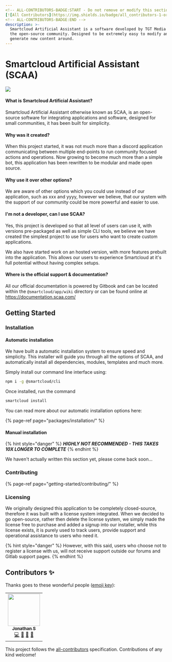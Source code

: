 ```yaml
---
<!-- ALL-CONTRIBUTORS-BADGE:START - Do not remove or modify this section -->
[![All Contributors](https://img.shields.io/badge/all_contributors-1-orange.svg?style=flat-square)](#contributors-)
<!-- ALL-CONTRIBUTORS-BADGE:END -->
description: >-
  Smartcloud Artificial Assistant is a software developed by TGT Media Ltd for
  the open-source community. Designed to be extremely easy to modify and
  generate new content around.
---
```


# Smartcloud Artificial Assistant \(SCAA\)

![](https://github.com/TGTMedia/smartcloud_wiki/blob/0.0.0/.gitbook/assets/logo.png)

#### What is Smartcloud Artificial Assistant?

Smartcloud Artificial Assistant otherwise known as SCAA, is an open-source software for integrating applications and software, designed for small communities, it has been built for simplicity.

#### Why was it created?

When this project started, it was not much more than a discord application communicating between multiple end-points to run community focused actions and operations. Now growing to become much more than a simple bot, this application has been rewritten to be modular and made open source.

#### Why use it over other options?

We are aware of other options which you could use instead of our application, such as xxx and yyyy, however we believe, that our system with the support of our community could be more powerful and easier to use.

#### I'm not a developer, can I use SCAA?

Yes, this project is developed so that all level of users can use it, with versions pre-packaged as well as simple CLI tools, we believe we have created the simplest project to use for users who want to create custom applications.

We also have started work on an hosted version, with more features prebuilt into the application. This allows our users to experience Smartcloud at it's full potential without having complex setups.

#### Where is the official support & documentation?

All our official documentation is powered by Gitbook and can be located within the `@smartcloud/app/wiki` directory or can be found online at https://documentation.scaa.com/

## Getting Started

### Installation

#### Automatic installation

We have built a automatic installation system to ensure speed and simplicity. This installer will guide you through all the options of SCAA, and automatically install all dependencies, modules, templates and much more.

Simply install our command line interface using:

```bash
npm i -g @smartcloud/cli
```

Once installed, run the command

```bash
smartcloud install
```

You can read more about our automatic installation options here:

{% page-ref page="packages/installation/" %}

#### Manual installation

{% hint style="danger" %}
_**HIGHLY NOT RECOMMENDED - THIS TAKES 10X LONGER TO COMPLETE**_
{% endhint %}

We haven't actually written this section yet, please come back soon...

### Contributing

{% page-ref page="getting-started/contributing/" %}

### Licensing

We originally designed this application to be completely closed-source, therefore it was built with a license system integrated. When we decided to go open-source, rather then delete the license system, we simply made the license free to purchase and added a signup into our installer, while this license exists, it is purely used to track users, provide support and operational assistance to users who need it.

{% hint style="danger" %}
However, with this said, users who choose not to register a license with us, will not receive support outside our forums and Gitlab support pages.
{% endhint %}

## Contributors ✨

Thanks goes to these wonderful people ([emoji key](https://allcontributors.org/docs/en/emoji-key)):

<!-- ALL-CONTRIBUTORS-LIST:START - Do not remove or modify this section -->
<!-- prettier-ignore-start -->
<!-- markdownlint-disable -->
<table>
  <tr>
    <td align="center"><a href="http://Jonathan Stevens"><img src="https://avatars3.githubusercontent.com/u/11413796?v=4" width="100px;" alt=""/><br /><sub><b>Jonathan S</b></sub></a><br /><a href="https://github.com/TGTGamer/Smartmono/commits?author=TGTGamer" title="Code">💻</a> <a href="#ideas-TGTGamer" title="Ideas, Planning, & Feedback">🤔</a> <a href="#projectManagement-TGTGamer" title="Project Management">📆</a> <a href="#business-TGTGamer" title="Business development">💼</a></td>
  </tr>
</table>

<!-- markdownlint-enable -->
<!-- prettier-ignore-end -->
<!-- ALL-CONTRIBUTORS-LIST:END -->

This project follows the [all-contributors](https://github.com/all-contributors/all-contributors) specification. Contributions of any kind welcome!